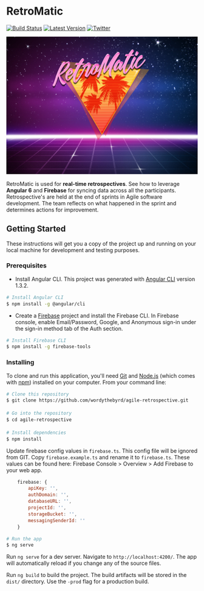 # RetroMatic

[![Build Status](https://travis-ci.org/MassiveNerds/RetroMatic.svg?branch=master)](https://travis-ci.org/MassiveNerds/RetroMatic)
[![Latest Version](https://img.shields.io/github/tag/MassiveNerds/RetroMatic.svg)](https://github.com/MassiveNerds/RetroMatic)
[![Twitter](https://img.shields.io/twitter/follow/massivenerds.svg?style=social&label=Follow)](https://twitter.com/massivenerds)

![RetroMatic](src/assets/rmbg.jpg)

RetroMatic is used for **real-time retrospectives**. See how to leverage **Angular 6** and **Firebase** for syncing data across all the participants. Retrospective's are held at the end of sprints in Agile software development. The team reflects on what happened in the sprint and determines actions for improvement.

## Getting Started

These instructions will get you a copy of the project up and running on your local machine for development and testing purposes.

### Prerequisites

* Install Angular CLI.  This project was generated with [Angular CLI](https://github.com/angular/angular-cli) version 1.3.2.

```bash
# Install Angular CLI
$ npm install -g @angular/cli
```

* Create a [Firebase](https://firebase.google.com/) project and install the Firebase CLI.  In Firebase console, enable Email/Password, Google, and Anonymous sign-in under the sign-in method tab of the Auth section.

```bash
# Install Firebase CLI
$ npm install -g firebase-tools
```

### Installing

To clone and run this application, you'll need [Git](https://git-scm.com) and [Node.js](https://nodejs.org/en/download/) (which comes with [npm](http://npmjs.com)) installed on your computer. From your command line:

```bash
# Clone this repository
$ git clone https://github.com/wordythebyrd/agile-retrospective.git

# Go into the repository
$ cd agile-retrospective

# Install dependencies
$ npm install
```

Update firebase config values in `firebase.ts`.  This config file will be ignored from GIT. Copy `firebase.example.ts` and rename it to `firebase.ts`. These values can be found here: Firebase Console > Overview > Add Firebase to your web app.

```javascript
    firebase: {
        apiKey: '',
        authDomain: '',
        databaseURL: '',
        projectId: '',
        storageBucket: '',
        messagingSenderId: ''
    }
```

```bash
# Run the app
$ ng serve
```

Run `ng serve` for a dev server. Navigate to `http://localhost:4200/`. The app will automatically reload if you change any of the source files.

Run `ng build` to build the project. The build artifacts will be stored in the `dist/` directory. Use the `-prod` flag for a production build.
